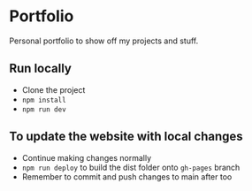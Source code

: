 # Portfolio
Personal portfolio to show off my projects and stuff.

## Run locally
- Clone the project
- `npm install`
- `npm run dev`

## To update the website with local changes
- Continue making changes normally
- `npm run deploy` to build the dist folder onto `gh-pages` branch
- Remember to commit and push changes to main after too
